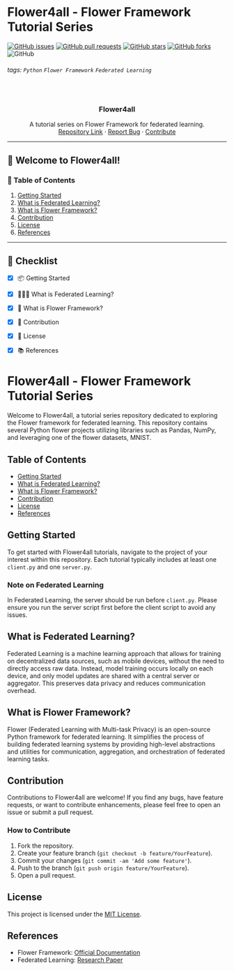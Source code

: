 # Flower4all - Flower Framework Tutorial Series

[![GitHub issues](https://img.shields.io/github/issues/aintburak/Flower4all?style=for-the-badge&labelColor=blue)](https://github.com/aintburak/Flower4all/issues) [![GitHub pull requests](https://img.shields.io/github/issues-pr/aintburak/Flower4all?style=for-the-badge&labelColor=green)](https://github.com/aintburak/Flower4all/pulls)  [![GitHub stars](https://img.shields.io/github/stars/aintburak/Flower4all?style=for-the-badge&labelColor=yellow)](https://github.com/aintburak/Flower4all/stargazers)  [![GitHub forks](https://img.shields.io/github/forks/aintburak/Flower4all?style=for-the-badge&labelColor=orange)](https://github.com/aintburak/Flower4all/forks)  ![GitHub](https://img.shields.io/github/license/aintburak/Flower4all?style=for-the-badge)

###### tags: `Python` `Flower Framework` `Federated Learning`  

<!-- PROJECT LOGO -->
<br />
<div align="center">
  <h3 align="center">Flower4all</h3>
  <div align="center">
    A tutorial series on Flower Framework for federated learning.
    <br />
    <a href="https://github.com/aintburak/Flower4all">Repository Link</a>
    ·
    <a href="https://github.com/aintburak/Flower4all/issues">Report Bug</a>
    ·
    <a href="https://github.com/aintburak/Flower4all/pulls">Contribute</a>
  </div>
</div>

---

## :tada: Welcome to Flower4all!
<!-- Add an introductory paragraph about the repository and its purpose. -->

### :book: Table of Contents
<!-- Add links to each section. -->

1. [Getting Started](#getting-started)
2. [What is Federated Learning?](#what-is-federated-learning)
3. [What is Flower Framework?](#what-is-flower-framework)
4. [Contribution](#contribution)
5. [License](#license)
6. [References](#references)

---

## :pushpin: **Checklist**
- [x] 📦 Getting Started
- [x] 👩🏻‍💻 What is Federated Learning?
- [x] 🚀 What is Flower Framework?
- [x] 🔨 Contribution
- [x] 🧾 License
- [x] 📚 References



# Flower4all - Flower Framework Tutorial Series

Welcome to Flower4all, a tutorial series repository dedicated to exploring the Flower framework for federated learning. This repository contains several Python flower projects utilizing libraries such as Pandas, NumPy, and leveraging one of the flower datasets, MNIST. 

## Table of Contents
- [Getting Started](#getting-started)
- [What is Federated Learning?](#what-is-federated-learning)
- [What is Flower Framework?](#what-is-flower-framework)
- [Contribution](#contribution)
- [License](#license)
- [References](#references)

## Getting Started
To get started with Flower4all tutorials, navigate to the project of your interest within this repository. Each tutorial typically includes at least one `client.py` and one `server.py`. 

### Note on Federated Learning
In Federated Learning, the server should be run before `client.py`. Please ensure you run the server script first before the client script to avoid any issues.

## What is Federated Learning?
Federated Learning is a machine learning approach that allows for training on decentralized data sources, such as mobile devices, without the need to directly access raw data. Instead, model training occurs locally on each device, and only model updates are shared with a central server or aggregator. This preserves data privacy and reduces communication overhead.

## What is Flower Framework?
Flower (Federated Learning with Multi-task Privacy) is an open-source Python framework for federated learning. It simplifies the process of building federated learning systems by providing high-level abstractions and utilities for communication, aggregation, and orchestration of federated learning tasks.

## Contribution
Contributions to Flower4all are welcome! If you find any bugs, have feature requests, or want to contribute enhancements, please feel free to open an issue or submit a pull request.

### How to Contribute
1. Fork the repository.
2. Create your feature branch (`git checkout -b feature/YourFeature`).
3. Commit your changes (`git commit -am 'Add some feature'`).
4. Push to the branch (`git push origin feature/YourFeature`).
5. Open a pull request.

## License
This project is licensed under the [MIT License](LICENSE).

## References
- Flower Framework: [Official Documentation](https://flower.dev/)
- Federated Learning: [Research Paper](https://arxiv.org/abs/1602.05629)
